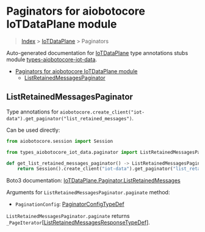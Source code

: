 <a id="paginators-for-aiobotocore-iotdataplane-module"></a>

# Paginators for aiobotocore IoTDataPlane module

> [Index](..) > [IoTDataPlane](.) > Paginators

Auto-generated documentation for
[IoTDataPlane](https://boto3.amazonaws.com/v1/documentation/api/latest/reference/services/iot-data.html#IoTDataPlane)
type annotations stubs module
[types-aiobotocore-iot-data](https://pypi.org/project/types-aiobotocore-iot-data/).

- [Paginators for aiobotocore IoTDataPlane module](#paginators-for-aiobotocore-iotdataplane-module)
  - [ListRetainedMessagesPaginator](#listretainedmessagespaginator)

<a id="listretainedmessagespaginator"></a>

## ListRetainedMessagesPaginator

Type annotations for
`aiobotocore.create_client("iot-data").get_paginator("list_retained_messages")`.

Can be used directly:

```python
from aiobotocore.session import Session

from types_aiobotocore_iot_data.paginator import ListRetainedMessagesPaginator

def get_list_retained_messages_paginator() -> ListRetainedMessagesPaginator:
    return Session().create_client("iot-data").get_paginator("list_retained_messages")
```

Boto3 documentation:
[IoTDataPlane.Paginator.ListRetainedMessages](https://boto3.amazonaws.com/v1/documentation/api/latest/reference/services/iot-data.html#IoTDataPlane.Paginator.ListRetainedMessages)

Arguments for `ListRetainedMessagesPaginator.paginate` method:

- `PaginationConfig`:
  [PaginatorConfigTypeDef](./type_defs.md#paginatorconfigtypedef)

`ListRetainedMessagesPaginator.paginate` returns
`_PageIterator`\[[ListRetainedMessagesResponseTypeDef](./type_defs.md#listretainedmessagesresponsetypedef)\].
